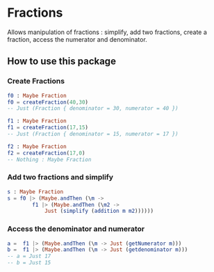 # Fractions

Allows manipulation of fractions : simplify, add two fractions, create a fraction, access the numerator and denominator.

## How to use this package

### Create Fractions

```elm
f0 : Maybe Fraction
f0 = createFraction(40,30)
-- Just (Fraction { denominator = 30, numerator = 40 })
```

```elm
f1 : Maybe Fraction
f1 = createFraction(17,15)
-- Just (Fraction { denominator = 15, numerator = 17 })

f2 : Maybe Fraction
f2 = createFraction(17,0)
-- Nothing : Maybe Fraction
```

### Add two fractions and simplify

```elm
s : Maybe Fraction
s = f0 |> (Maybe.andThen (\m ->
        f1 |> (Maybe.andThen (\m2 ->
            Just (simplify (addition m m2))))))
```

### Access the denominator and numerator

```elm
a =  f1 |> (Maybe.andThen (\m -> Just (getNumerator m)))
b =  f1 |> (Maybe.andThen (\m -> Just (getdenominator m)))
-- a = Just 17
-- b = Just 15
```
